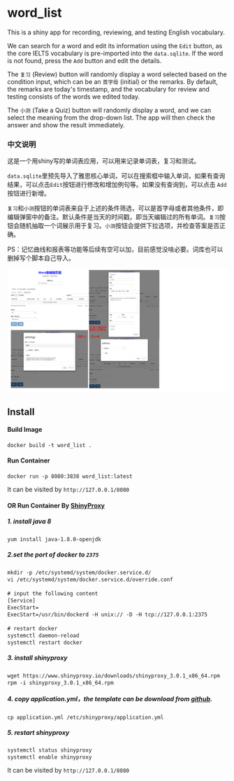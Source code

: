 # word_list
This is a shiny app for recording, reviewing, and testing English vocabulary.

We can search for a word and edit its information using the `Edit` button, as the core IELTS vocabulary is pre-imported into the `data.sqlite`. If the word is not found, press the `Add` button and edit the details.

The `复习` (Review) button will randomly display a word selected based on the condition input, which can be an `首字母` (initial) or the remarks. By default, the remarks are today's timestamp, and the vocabulary for review and testing consists of the words we edited today.

The `小测` (Take a Quiz) button will randomly display a word, and we can select the meaning from the drop-down list. The app will then check the answer and show the result immediately.

### 中文说明

这是一个用shiny写的单词表应用，可以用来记录单词表，复习和测试。

`data.sqlite`里预先导入了雅思核心单词，可以在搜索框中输入单词，如果有查询结果，可以点击`Edit`按钮进行修改和增加例句等。如果没有查询到，可以点击 `Add` 按钮进行新增。

`复习`和`小测`按钮的单词表来自于上述的条件筛选，可以是首字母或者其他条件，即编辑弹窗中的备注。默认条件是当天的时间戳，即当天编辑过的所有单词。`复习`按钮会随机抽取一个词展示用于复习。`小测`按钮会提供下拉选项，并检查答案是否正确。

PS：记忆曲线和报表等功能等后续有空可以加，目前感觉没啥必要。词库也可以删掉写个脚本自己导入。

![](preview.png)

## Install

#### Build Image

```
docker build -t word_list .
```

#### Run Container

```
docker run -p 8080:3838 word_list:latest
```

It can be visited by `http://127.0.0.1/8080`



#### OR Run Container By [ShinyProxy](https://www.shinyproxy.io/)

##### 1.  install java 8

```
yum install java-1.8.0-openjdk
```

##### 2.set the port of docker to `2375`

```
mkdir -p /etc/systemd/system/docker.service.d/
vi /etc/systemd/system/docker.service.d/override.conf

# input the following content
[Service]
ExecStart=
ExecStart=/usr/bin/dockerd -H unix:// -D -H tcp://127.0.0.1:2375

# restart docker 
systemctl daemon-reload
systemctl restart docker
```

##### 3. install shinyproxy

```
wget https://www.shinyproxy.io/downloads/shinyproxy_3.0.1_x86_64.rpm
rpm -i shinyproxy_3.0.1_x86_64.rpm
```

##### 4. copy application.yml，the template can be download from [github](https://github.com/openanalytics/shinyproxy-config-examples/blob/master/03-containerized-kubernetes/shinyproxy-example/application.yml).

```
cp application.yml /etc/shinyproxy/application.yml
```

##### 5. restart shinyproxy

```
systemctl status shinyproxy
systemctl enable shinyproxy
```

It can be visited by `http://127.0.0.1/8080`
